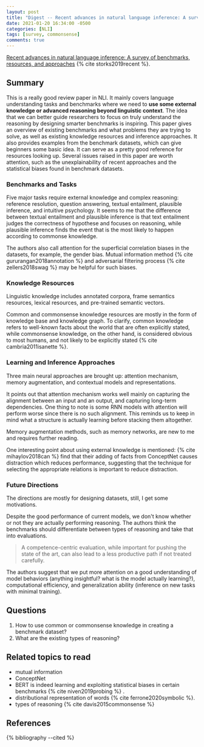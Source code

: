 ```yaml
---
layout: post
title: "Digest -- Recent advances in natural language inference: A survey of benchmarks, resources, and approaches"
date: 2021-01-20 16:34:00 -0500
categories: [NLI]
tags: [survey, commonsense]
comments: true
---
```


[Recent advances in natural language inference: A survey of benchmarks, resources, and approaches](https://arxiv.org/abs/1904.01172)  {% cite storks2019recent %}.

## Summary
This is a really good review paper in NLI. It mainly covers language understanding tasks and benchmarks where we need to **use some external knowledge or advanced reasoning beyond linguistic context**. The idea that we can better guide researchers to focus on truly understand the reasoning by designing smarter benchmarks is inspiring. This paper gives an overview of existing benchmarks and what problems they are trying to solve, as well as existing knowledge resources and inference approaches. It also provides examples from the benchmark datasets, which can give beginners some basic idea. It can serve as a pretty good reference for resources looking up. Several issues raised in this paper are worth attention, such as the unexplainability of recent approaches and the statistical biases found in benchmark datasets.

### Benchmarks and Tasks
Five major tasks require external knowledge and complex reasoning: reference resolution, question answering, textual entailment, plausible inference, and intuitive psychology. It seems to me that the difference between textual entailment and plausible inference is that text entailment judges the correctness of hypothese and focuses on reasoning, while plausible inference finds the event that is the most likely to happen according to commonse knowledge. 

The authors also call attention for the superficial correlation biases in the datasets, for example, the gender bias. Mutual information method {% cite gururangan2018annotation %} and adversarial filtering process {% cite zellers2018swag %} may be helpful for such biases. 

### Knowledge Resources
Linguistic knowledge includes annotated corpora, frame semantics resources, lexical resources, and pre-trained semantic vectors.

Common and commonsense knowledge resources are mostly in the form of knowledge base and knowledge graph. To clarify, common knowledge refers to well-known facts about the world that are often explicitly stated, while commonsense knowledge, on the other hand, is considered obvious to most humans, and not likely to be explicitly stated {% cite cambria2011isanette %}.

### Learning and Inference Approaches
Three main neural approaches are brought up: attention mechanism, memory augmentation, and contextual models and representations. 

It points out that attention mechanism works well mainly on capturing the alignment between an input and an output, and capturing long-term dependencies. One thing to note is some RNN models with attention will perform worse since there is no such alignment. This reminds us to keep in mind what a structure is actually learning before stacking them altogether. 

Memory augmentation methods, such as memory networks, are new to me and requires further reading.

One interesting point about using external knowledge is mentioned: {% cite mihaylov2018can %} find that their adding of facts from ConceptNet causes distraction which reduces performance, suggesting that the technique for selecting the appropriate relations is important to reduce distraction. 

### Future Directions
The directions are mostly for designing datasets, still, I get some motivations.

Despite the good performance of current models, we don't know whether or not they are actually performing reasoning. The authors think the benchmarks should differentiate between types of reasoning and take that into evaluations. 

> A competence-centric evaluation, while important for pushing the state of the art, can also lead to a less productive path if not treated carefully.

The authors suggest that we put more attention on a good understanding of model behaviors (anything insightful? what is the model actually learning?), computational efficiency, and generalization ability (inference on new tasks with minimal training). 

## Questions
1. How to use common or commonsense knowledge in creating a benchmark dataset?
2. What are the existing types of reasoning?

## Related topics to read
- mutual information
- ConceptNet
- BERT is indeed learning and exploiting statistical biases in certain benchmarks {% cite niven2019probing %} .
- distributional representation of words {% cite ferrone2020symbolic %}.
- types of reasoning {% cite davis2015commonsense %}


## References

<!-- {% cite  %} -->

{% bibliography --cited %}
